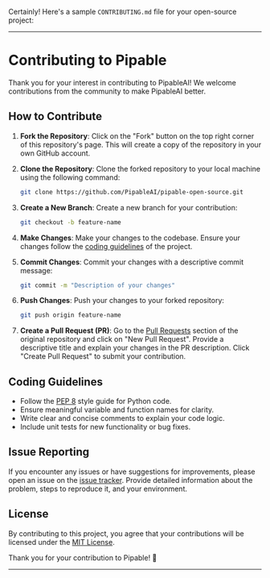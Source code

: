 Certainly! Here's a sample `CONTRIBUTING.md` file for your open-source project:

---

# Contributing to Pipable

Thank you for your interest in contributing to PipableAI! We welcome contributions from the community to make PipableAI better.

## How to Contribute

1. **Fork the Repository**: Click on the "Fork" button on the top right corner of this repository's page. This will create a copy of the repository in your own GitHub account.

2. **Clone the Repository**: Clone the forked repository to your local machine using the following command:
   ```sh
   git clone https://github.com/PipableAI/pipable-open-source.git
   ```

3. **Create a New Branch**: Create a new branch for your contribution:
   ```sh
   git checkout -b feature-name
   ```

4. **Make Changes**: Make your changes to the codebase. Ensure your changes follow the [coding guidelines](#coding-guidelines) of the project.

5. **Commit Changes**: Commit your changes with a descriptive commit message:
   ```sh
   git commit -m "Description of your changes"
   ```

6. **Push Changes**: Push your changes to your forked repository:
   ```sh
   git push origin feature-name
   ```

7. **Create a Pull Request (PR)**: Go to the [Pull Requests](https://github.com/PipableAI/pipable-open-source/pulls) section of the original repository and click on "New Pull Request". Provide a descriptive title and explain your changes in the PR description. Click "Create Pull Request" to submit your contribution.

## Coding Guidelines

- Follow the [PEP 8](https://pep8.org/) style guide for Python code.
- Ensure meaningful variable and function names for clarity.
- Write clear and concise comments to explain your code logic.
- Include unit tests for new functionality or bug fixes.

## Issue Reporting

If you encounter any issues or have suggestions for improvements, please open an issue on the [issue tracker](https://github.com/pipableAI/pipable-open-source/issues). Provide detailed information about the problem, steps to reproduce it, and your environment.


## License

By contributing to this project, you agree that your contributions will be licensed under the [MIT License](https://github.com/PipableAI/pipable-open-source/blob/main/pipableAI/LICENSE).

Thank you for your contribution to Pipable! 🚀

---